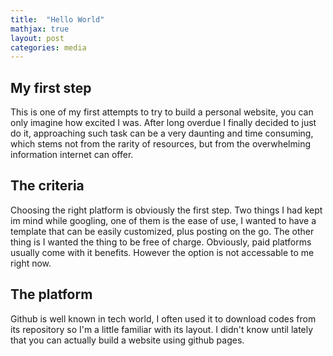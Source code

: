 ```yaml
---
title:  "Hello World"
mathjax: true
layout: post
categories: media
---
```


## My first step

This is one of my first attempts to try to build a personal website, you can only imagine how excited I was. After long overdue I finally decided to just do it, approaching such task can be a very daunting and time consuming, which stems not from the rarity of resources, but from the overwhelming information internet can offer. 

## The criteria 

Choosing the right platform is obviously the first step. Two things I had kept im mind while googling, one of them is the ease of use, I wanted to have a template that can be easily customized, plus posting on the go. The other thing is I wanted the thing to be free of charge. Obviously, paid platforms usually come with it benefits. However the option is not accessable to me right now.

## The platform 

Github is well known in tech world, I often used it to download codes from its repository so I'm a little familiar with its layout. I didn't know until lately that you can actually build a website using github pages. 
